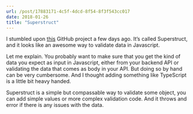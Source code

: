 ```yaml
---
url: /post/17883171-4c5f-4dcd-8f54-8f3f543cc017
date: 2018-01-26
title: "Superstruct"
---
```


I stumbled upon [this][1] GitHub project a few days ago. It&#8217;s called Superstruct, and it looks like an awesome way to validate data in Javascript.



Let me explain. You probably want to make sure that you get the kind of data you expect as input in Javascript, either from your backend API or validating the data that comes as body in your API. But doing so by hand can be very cumbersome. And I thought adding something like TypeScript is a little bit heavy handed.



Superstruct is a simple but compassable way to validate some object, you can add simple values or more complex validation code. And it throws and error if there is any issues with the data.



 [1]: https://github.com/ianstormtaylor/superstruct